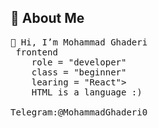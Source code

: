 
## 🚀 About Me
<pre>
👋 Hi, I’m Mohammad Ghaderi
 frontend
    role = "developer"        
    class = "beginner"
    learing = "React">
    HTML is a language :)
 </frontend>
Telegram:@MohammadGhaderi0



